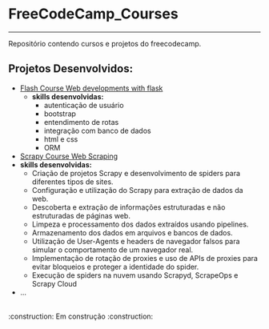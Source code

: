 # FreeCodeCamp_Courses
---

Repositório contendo cursos e projetos do freecodecamp.

## Projetos Desenvolvidos:
  - [Flash Course Web developments with flask](./Flask_Course_Web_Application)
    - **skills desenvolvidas:**
      - autenticação de usuário
      - bootstrap
      - entendimento de rotas
      - integração com banco de dados
      - html e css
      - ORM
  - [Scrapy Course Web Scraping](./Scrapy_Course_Python_Web_Scraping/)
  - **skills desenvolvidas:**
    - Criação de projetos Scrapy e desenvolvimento de spiders para diferentes tipos de sites.
    - Configuração e utilização do Scrapy para extração de dados da web.
    - Descoberta e extração de informações estruturadas e não estruturadas de páginas web.
    - Limpeza e processamento dos dados extraídos usando pipelines.
    - Armazenamento dos dados em arquivos e bancos de dados.
    - Utilização de User-Agents e headers de navegador falsos para simular o comportamento de um navegador real.
    - Implementação de rotação de proxies e uso de APIs de proxies para evitar bloqueios e proteger a identidade do spider.
    - Execução de spiders na nuvem usando Scrapyd, ScrapeOps e Scrapy Cloud
  - ...

<br>
:construction: Em construção :construction:
